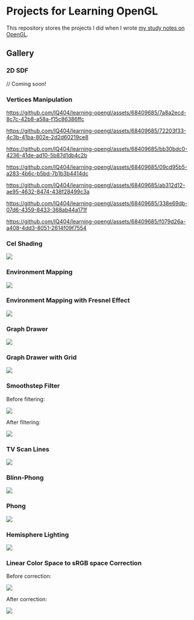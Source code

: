 # Projects for Learning OpenGL

This repository stores the projects I did when I wrote [my study notes on OpenGL](https://github.com/IQ404/study-notes/blob/opengl/README.md).

## Gallery

### 2D SDF

// Coming soon!

### Vertices Manipulation

https://github.com/IQ404/learning-opengl/assets/68409685/7a8a2ecd-8c7c-42b8-a58a-f15c86386ffc

https://github.com/IQ404/learning-opengl/assets/68409685/72203f33-4c3b-41ba-802e-2d2d60219ce8

https://github.com/IQ404/learning-opengl/assets/68409685/bb30bdc0-4236-41de-ad10-5b87d1db4c2b

https://github.com/IQ404/learning-opengl/assets/68409685/09cd95b5-a283-4b6c-b5bd-7b1b3b4414dc

https://github.com/IQ404/learning-opengl/assets/68409685/ab312d12-ae95-4632-8474-438f28499c3a

https://github.com/IQ404/learning-opengl/assets/68409685/338e69db-07d6-4359-8433-368ab44a171f

https://github.com/IQ404/learning-opengl/assets/68409685/f079d26a-a408-4dd3-8051-2614f09f7554

### Cel Shading

<img src="https://github.com/IQ404/learning-opengl/blob/main/opengl/gallery/Cel%20Shading.png"></a>

### Environment Mapping

<img src="https://github.com/IQ404/learning-opengl/blob/main/opengl/gallery/Environment%20Mapping.png"></a>

### Environment Mapping with Fresnel Effect

<img src="https://github.com/IQ404/learning-opengl/blob/main/opengl/gallery/Environment%20Mapping%20with%20Fresnel.png"></a>

### Graph Drawer

<img src="https://github.com/IQ404/learning-opengl/blob/main/opengl/gallery/graph%20drawer.png"></a>

### Graph Drawer with Grid

<img src="https://github.com/IQ404/learning-opengl/blob/main/opengl/gallery/graph%20drawer%20with%20grid.png"></a>

### Smoothstep Filter

Before filtering:

<img src="https://github.com/IQ404/learning-opengl/blob/main/opengl/gallery/original%20texture.png"></a>

After filtering:

<img src="https://github.com/IQ404/learning-opengl/blob/main/opengl/gallery/smoothstep%20filter.png"></a>

### TV Scan Lines

<img src="https://github.com/IQ404/learning-opengl/blob/main/opengl/gallery/TV%20Scan%20Lines%20Filter.png"></a>

### Blinn-Phong

<img src="https://github.com/IQ404/learning-opengl/blob/main/opengl/gallery/Blinn%20Phong.png"></a>

### Phong

<img src="https://github.com/IQ404/learning-opengl/blob/main/opengl/gallery/Phong.png"></a>

### Hemisphere Lighting

<img src="https://github.com/IQ404/learning-opengl/blob/main/opengl/gallery/Hemisphere%20Lighting.png"></a>

### Linear Color Space to sRGB space Correction

Before correction:

<img src="https://github.com/IQ404/learning-opengl/blob/main/opengl/gallery/before_gamma.png"></a>

After correction:

<img src="https://github.com/IQ404/learning-opengl/blob/main/opengl/gallery/after_gamma.png"></a>
